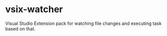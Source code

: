 # vsix-watcher
Visual Studio Extension pack for watching file changes and executing task based on that.
